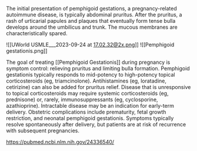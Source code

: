 The initial presentation of pemphigoid gestations, a pregnancy-related autoimmune disease, is typically abdominal pruritus. After the pruritus, a rash of urticarial papules and plaques that eventually form tense bulla develops around the umbilicus and trunk. The mucous membranes are characteristically spared.

![[UWorld USMLE___2023-09-24 at 17.02.32@2x.png]]
![[Pemphigoid gestationis.png]]

The goal of treating [[Pemphigoid Gestationis]] during pregnancy is symptom control: relieving pruritus and limiting bulla formation. Pemphigoid gestationis typically responds to mid-potency to high-potency topical corticosteroids (eg, triamcinolone). Antihistamines (eg, loratadine, cetirizine) can also be added for pruritus relief. Disease that is unresponsive to topical corticosteroids may require systemic corticosteroids (eg, prednisone) or, rarely, immunosuppressants (eg, cyclosporine, azathioprine). Intractable disease may be an indication for early-term delivery. Obstetric complications include prematurity, fetal growth restriction, and neonatal pemphigoid gestationis. Symptoms typically resolve spontaneously after delivery, but patients are at risk of recurrence with subsequent pregnancies.

https://pubmed.ncbi.nlm.nih.gov/24336540/

